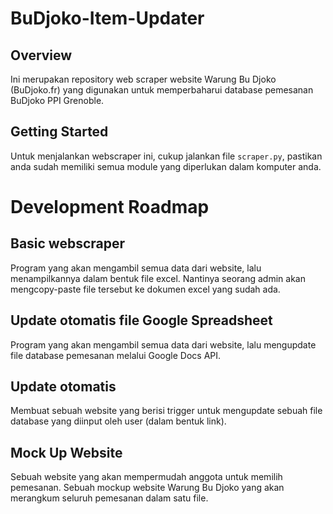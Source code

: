 # BuDjoko-Item-Updater
## Overview
Ini merupakan repository web scraper website Warung Bu Djoko (BuDjoko.fr) yang digunakan untuk memperbaharui database pemesanan BuDjoko PPI Grenoble.

## Getting Started
Untuk menjalankan webscraper ini, cukup jalankan file `scraper.py`, pastikan anda sudah memiliki semua module yang diperlukan dalam komputer anda.


# Development Roadmap
## Basic webscraper
Program yang akan mengambil semua data dari website, lalu menampilkannya dalam bentuk file excel. Nantinya seorang admin akan mengcopy-paste file tersebut ke dokumen excel yang sudah ada.

## Update otomatis file Google Spreadsheet
Program yang akan mengambil semua data dari website, lalu mengupdate file database pemesanan melalui Google Docs API.

## Update otomatis
Membuat sebuah website yang berisi trigger untuk mengupdate sebuah file database yang diinput oleh user (dalam bentuk link).

## Mock Up Website
Sebuah website yang akan mempermudah anggota untuk memilih pemesanan. Sebuah mockup website Warung Bu Djoko yang akan merangkum seluruh pemesanan dalam satu file.
